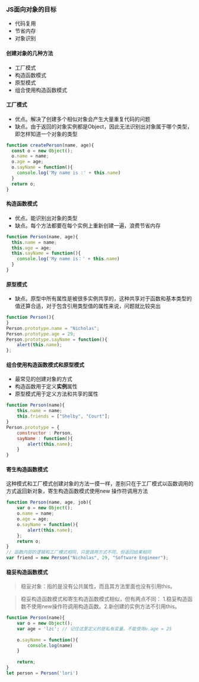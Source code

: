 ### JS面向对象的目标
- 代码复用 
- 节省内存 
- 对象识别

#### 创建对象的几种方法
- 工厂模式
- 构造函数模式
- 原型模式
- 组合使用构造函数模式


#### 工厂模式
- 优点。解决了创建多个相似对象会产生大量重复代码的问题        
- 缺点。由于返回的对象实例都是Object，因此无法识别出对象属于哪个类型，即怎样知道一个对象的类型
```js
function createPerson(name, age){
  const o = new Object();
  o.name = name;
  o.age = age;
  o.sayName = function(){
    console.log('My name is :' + this.name)
  }
  return o;
}
```

#### 构造函数模式
- 优点。能识别出对象的类型
- 缺点。每个方法都要在每个实例上重新创建一遍，浪费节省内存
```js
function Person(name, age){
  this.name = name;
  this.age = age;
  this.sayName = function(){
    console.log('My name is：' + this.name)
  }
}
```
#### 原型模式
- 缺点。原型中所有属性是被很多实例共享的，这种共享对于函数和基本类型的值还算合适，对于包含引用类型值的属性来说，问题就比较突出   
```js
function Person(){
}
Person.prototype.name = "Nicholas";
Person.prototype.age = 29;
Person.prototype.sayName = function(){
    alert(this.name);
};

```

#### 组合使用构造函数模式和原型模式
- 最常见的创建对象的方式
- 构造函数用于定义**实例**属性
- 原型模式用于定义方法和共享的属性    
```js
function Person(name){
    this.name = name; 
    this.friends = ["Shelby", "Court"];
}
Person.prototype = {
    constructor : Person,
    sayName : function(){
        alert(this.name);
    }
}
```

#### 寄生构造函数模式
这种模式和工厂模式创建对象的方法一摸一样，差别只在于工厂模式以函数调用的方式返回新对象，寄生构造函数模式使用new 操作符调用方法
```js
function Person(name, age, job){
    var o = new Object();
    o.name = name;
    o.age = age;
    o.sayName = function(){
        alert(this.name);
    };
    return o; 
}
// 函数内部的逻辑和工厂模式相同，只是调用方式不同，但返回结果相同
var friend = new Person("Nicholas", 29, "Software Engineer");

```

#### 稳妥构造函数模式
>稳妥对象：指的是没有公共属性，而且其方法里面也没有引用this。

>稳妥构造函数模式和寄生构造函数模式相似，但有两点不同： 1.稳妥构造函数不使用new操作符调用构造函数。2.新创建的实例方法不引用this。

```js
function Person(name){
    var o = new Object();
    var age = 'lzc'; // 记住这里定义的是私有变量，不能使用o.age = 25
    
    o.sayName = function(){
        console.log(name)
    }
    
    return;
}
let person = Person('lori')
```

